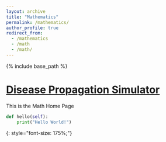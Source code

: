 ```yaml
---
layout: archive
title: "Mathematics"
permalink: /mathematics/
author_profile: true
redirect_from:
  - /mathematics
  - /math
  - /math/
---
```


{% include base_path %}

# [Disease Propagation Simulator](/computer_science/disease_simulator/)

This is the Math Home Page

~~~ python
def hello(self):
    print("Hello World!")
~~~
{: style="font-size: 175%;"}